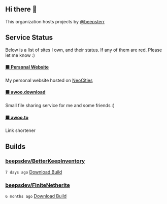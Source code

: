 ## Hi there 👋

This organization hosts projects by [@beepsterr](https://github.com/BeepSterr)
## Service Status
Below is a list of sites I own, and their status. 
If any of them are red. Please let me know :)


#### [🟩 Personal Website](https://beeps.dev)

My personal website hosted on [NeoCities](https://neocities.org/)
#### [🟩 awoo.download](https://awoo.download)

Small file sharing service for me and some friends :)
#### [🟩 awoo.to](https://awoo.to/shorten)

Link shortener

## Builds
### [beepsdev/BetterKeepInventory](https://github.com/beepsdev/BetterKeepInventory)

`7 days ago` [Download Build](https://github.com/beepsdev/BetterKeepInventory/suites/9102519987/artifacts/422076470)
### [beepsdev/FiniteNetherite](https://github.com/beepsdev/FiniteNetherite)

`6 months ago` [Download Build](https://github.com/beepsdev/FiniteNetherite/suites/6362450050/artifacts/229833502)

